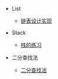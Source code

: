 + List

  - [链表设计实现](algorithm/linearList/链表设计实现.md)
  
+ Stack

  - [栈的练习](algorithm/stack/栈的练习.md)
  
+ 二分查找法

  - [二分查找法](algorithm/binarySearch/二分查找法.md)
  

